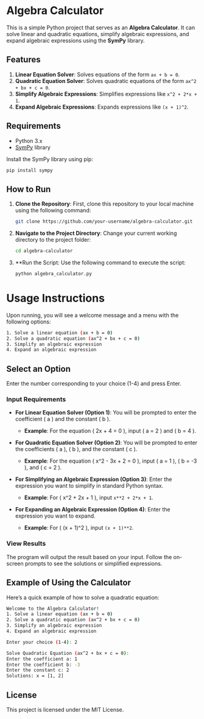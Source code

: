 # Algebra Calculator

This is a simple Python project that serves as an **Algebra Calculator**. It can solve linear and quadratic equations, simplify algebraic expressions, and expand algebraic expressions using the **SymPy** library.

## Features

1. **Linear Equation Solver**: Solves equations of the form `ax + b = 0`.
2. **Quadratic Equation Solver**: Solves quadratic equations of the form `ax^2 + bx + c = 0`.
3. **Simplify Algebraic Expressions**: Simplifies expressions like `x^2 + 2*x + 1`.
4. **Expand Algebraic Expressions**: Expands expressions like `(x + 1)^2`.

## Requirements

- Python 3.x
- [SymPy](https://www.sympy.org/) library

Install the SymPy library using pip:

```bash
pip install sympy
```

## How to Run

1. **Clone the Repository**: First, clone this repository to your local machine using the following command:

   ```bash
   git clone https://github.com/your-username/algebra-calculator.git
   ```
2. **Navigate to the Project Directory**: Change your current working directory to the project folder:

   ```bash
   cd algebra-calculator
   ```
3. **Run the Script: Use the following command to execute the script:

   ```bash
   python algebra_calculator.py
   ```

# Usage Instructions

Upon running, you will see a welcome message and a menu with the following options:
```bash
1. Solve a linear equation (ax + b = 0)
2. Solve a quadratic equation (ax^2 + bx + c = 0)
3. Simplify an algebraic expression
4. Expand an algebraic expression
```
## Select an Option

Enter the number corresponding to your choice (1-4) and press Enter.

### Input Requirements

- **For Linear Equation Solver (Option 1)**:
  You will be prompted to enter the coefficient \( a \) and the constant \( b \).
  - **Example**: For the equation \( 2x + 4 = 0 \), input \( a = 2 \) and \( b = 4 \).

- **For Quadratic Equation Solver (Option 2)**:
  You will be prompted to enter the coefficients \( a \), \( b \), and the constant \( c \).
  - **Example**: For the equation \( x^2 - 3x + 2 = 0 \), input \( a = 1 \), \( b = -3 \), and \( c = 2 \).

- **For Simplifying an Algebraic Expression (Option 3)**:
  Enter the expression you want to simplify in standard Python syntax.
  - **Example**: For \( x^2 + 2x + 1 \), input `x**2 + 2*x + 1`.

- **For Expanding an Algebraic Expression (Option 4)**:
  Enter the expression you want to expand.
  - **Example**: For \( (x + 1)^2 \), input `(x + 1)**2`.

### View Results

The program will output the result based on your input. Follow the on-screen prompts to see the solutions or simplified expressions.

## Example of Using the Calculator

Here’s a quick example of how to solve a quadratic equation:
```bash
Welcome to the Algebra Calculator!
1. Solve a linear equation (ax + b = 0)
2. Solve a quadratic equation (ax^2 + bx + c = 0)
3. Simplify an algebraic expression
4. Expand an algebraic expression

Enter your choice (1-4): 2

Solve Quadratic Equation (ax^2 + bx + c = 0):
Enter the coefficient a: 1
Enter the coefficient b: -3
Enter the constant c: 2
Solutions: x = [1, 2]
```

## License

This project is licensed under the MIT License.
